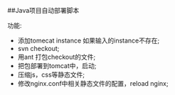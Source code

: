 ##Java项目自动部署脚本

功能:

- 添加tomecat instance 如果输入的instance不存在;
- svn checkout;
- 用ant 打包checkout的文件;
- 把包部署到tomcat中，启动;
- 压缩js，css等静态文件;
- 修改nginx.conf中相关静态文件的配置，reload nginx;

